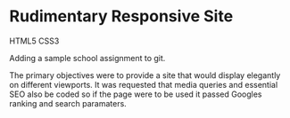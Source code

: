 # Rudimentary Responsive Site

HTML5
CSS3

Adding a sample school assignment to git.

The primary objectives were to provide a site that would display elegantly on different viewports. It was requested that media queries and essential SEO also be coded so if the page were to be used it passed Googles ranking and search paramaters.

